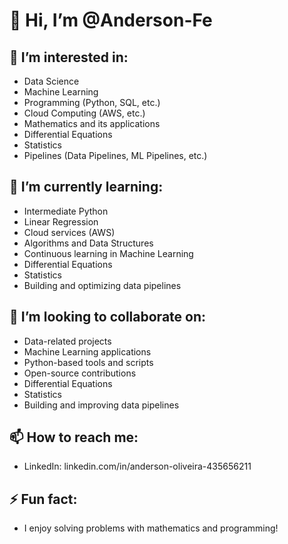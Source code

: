 # 👋 Hi, I’m @Anderson-Fe

## 👀 I’m interested in:
- Data Science
- Machine Learning
- Programming (Python, SQL, etc.)
- Cloud Computing (AWS, etc.)
- Mathematics and its applications
- Differential Equations
- Statistics
- Pipelines (Data Pipelines, ML Pipelines, etc.)

## 🌱 I’m currently learning:
- Intermediate Python
- Linear Regression
- Cloud services (AWS)
- Algorithms and Data Structures
- Continuous learning in Machine Learning
- Differential Equations
- Statistics
- Building and optimizing data pipelines

## 💞️ I’m looking to collaborate on:
- Data-related projects
- Machine Learning applications
- Python-based tools and scripts
- Open-source contributions
- Differential Equations
- Statistics
- Building and improving data pipelines

## 📫 How to reach me:
- LinkedIn: linkedin.com/in/anderson-oliveira-435656211

## ⚡ Fun fact:
- I enjoy solving problems with mathematics and programming!


<!---
Anderson-Fe/Anderson-Fe is a ✨ special ✨ repository because its `README.md` (this file) appears on your GitHub profile.
You can click the Preview link to take a look at your changes.
--->
